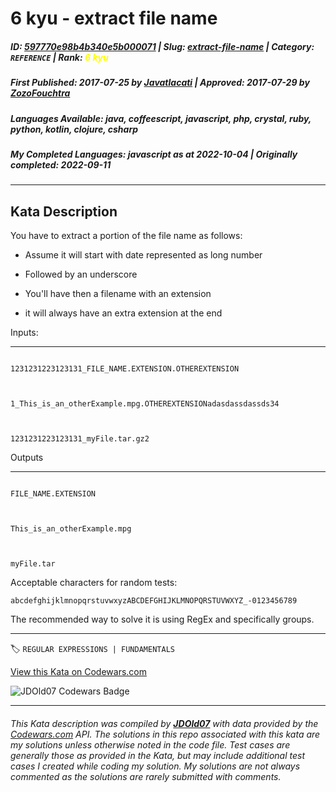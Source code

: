 # 6 kyu - extract file name

##### **ID**: [597770e98b4b340e5b000071](https://www.codewars.com/kata/597770e98b4b340e5b000071) | **Slug**: [extract-file-name](https://www.codewars.com/kata/597770e98b4b340e5b000071) | **Category**: `REFERENCE` | **Rank**: <span style="color:yellow">6 kyu</span>

##### **First Published**: 2017-07-25 ***by*** [Javatlacati](https://www.codewars.com/users/Javatlacati) | **Approved**: 2017-07-29 ***by*** [ZozoFouchtra](https://www.codewars.com/users/ZozoFouchtra)

##### **Languages Available**: java, coffeescript, javascript, php, crystal, ruby, python, kotlin, clojure, csharp

##### **My Completed Languages**: javascript ***as at*** 2022-10-04 | **Originally completed**: 2022-09-11

---

## Kata Description


You have to extract a portion of the file name as follows:



* Assume it will start with date represented as long number

* Followed by an underscore

* You'll have then a filename with an extension

* it will always have an extra extension at the end



Inputs:

---

```

1231231223123131_FILE_NAME.EXTENSION.OTHEREXTENSION



1_This_is_an_otherExample.mpg.OTHEREXTENSIONadasdassdassds34



1231231223123131_myFile.tar.gz2

```



Outputs

---



```

FILE_NAME.EXTENSION



This_is_an_otherExample.mpg



myFile.tar

```



Acceptable characters for random tests:



`abcdefghijklmnopqrstuvwxyzABCDEFGHIJKLMNOPQRSTUVWXYZ_-0123456789`



The recommended way to solve it is using RegEx and specifically groups.

---


🏷 `REGULAR EXPRESSIONS | FUNDAMENTALS`


[View this Kata on Codewars.com](https://www.codewars.com/kata/597770e98b4b340e5b000071)

![](https://www.codewars.com/users/jdold07/badges/large "JDOld07 Codewars Badge")

---

###### *This Kata description was compiled by [**JDOld07**](https://tpstech.dev) with data provided by the [Codewars.com](https://www.codewars.com) API.  The solutions in this repo associated with this kata are my solutions unless otherwise noted in the code file.  Test cases are generally those as provided in the Kata, but may include additional test cases I created while coding my solution.  My solutions are not always commented as the solutions are rarely submitted with comments.*
